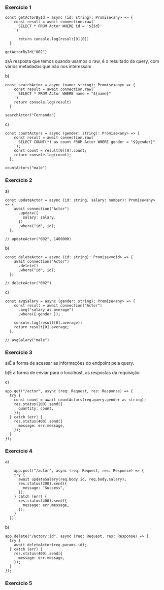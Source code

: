 ### Exercício 1
```
const getActorById = async (id: string): Promise<any> => {
    const result = await connection.raw(`
      SELECT * FROM Actor WHERE id = '${id}'
    `)
  
      return console.log(result[0][0])
  }

getActorById("002")
```

a)A resposta que temos quando usamos o raw, é o resultado da query, com vários metadados que não nos interessam.

b)
```
const searchActor = async (name: string): Promise<any> => {
    const result = await connection.raw(`
      SELECT * FROM Actor WHERE name = "${name}"
    `)
    return console.log(result)
  }

searchActor("Fernanda")
```

c)
```
const countActors = async (gender: string): Promise<any> => {
    const result = await connection.raw(`
      SELECT COUNT(*) as count FROM Actor WHERE gender = "${gender}"
    `);
    const count = result[0][0].count;
    return console.log(count);
  };

countActors("male")
```

### Exercício 2

a)
```
const updateActor = async (id: string, salary: number): Promise<any> => {
    await connection("Actor")
      .update({
        salary: salary,
      })
      .where("id", id);
  };

// updateActor("002", 1400000)
```

b)
```
const deleteActor = async (id: string): Promise<void> => {
    await connection("Actor")
      .delete()
      .where("id", id);
  };

// deleteActor("002")
```

c)
```
const avgSalary = async (gender: string): Promise<any> => {
    const result = await connection("Actor")
      .avg("salary as average")
      .where({ gender });
    
    console.log(result[0].average);
    return result[0].average;
  };

// avgSalary("male")
```

### Exercício 3

a)É a forma de acessar as informações do endpoint pela query.

b)É a forma de enviar para o localhost, as respostas da requisição.

c)
```
app.get("/actor", async (req: Request, res: Response) => {
  try {
    const count = await countActors(req.query.gender as string);
    res.status(200).send({
      quantity: count,
    });
  } catch (err) {
    res.status(400).send({
      message: err.message,
    });
  }
});
```

### Exercício 4

a)
```
    app.post("/actor", async (req: Request, res: Response) => {
    try {
      await updateSalary(req.body.id, req.body.salary);
      res.status(200).send({
        message: "Success",
      });
    } catch (err) {
      res.status(400).send({
        message: err.message,
      });
    }
  });
```

b)
```
app.delete("/actor/:id", async (req: Request, res: Response) => {
  try {
    await deleteActor(req.params.id);
  } catch (err) {
    res.status(400).send({
      message: err.message,
    });
  }
});
```

### Exercício 5

